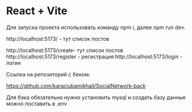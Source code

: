 # React + Vite

Для запуска проекта использовать команду npm i, далее npm run dev.

http://localhost:5173/ - тут список постов

http://localhost:5173/create- тут список постов
http://localhost:5173/register - регистрация
http://localhost:5173/login - логин


Ссылка на репозиторий с беком:

https://github.com/karaciubamikhail/SocialNetwork-back

Для бэка обязательно нужно установить mysql и создать базу 
данные можно поставить в .env
